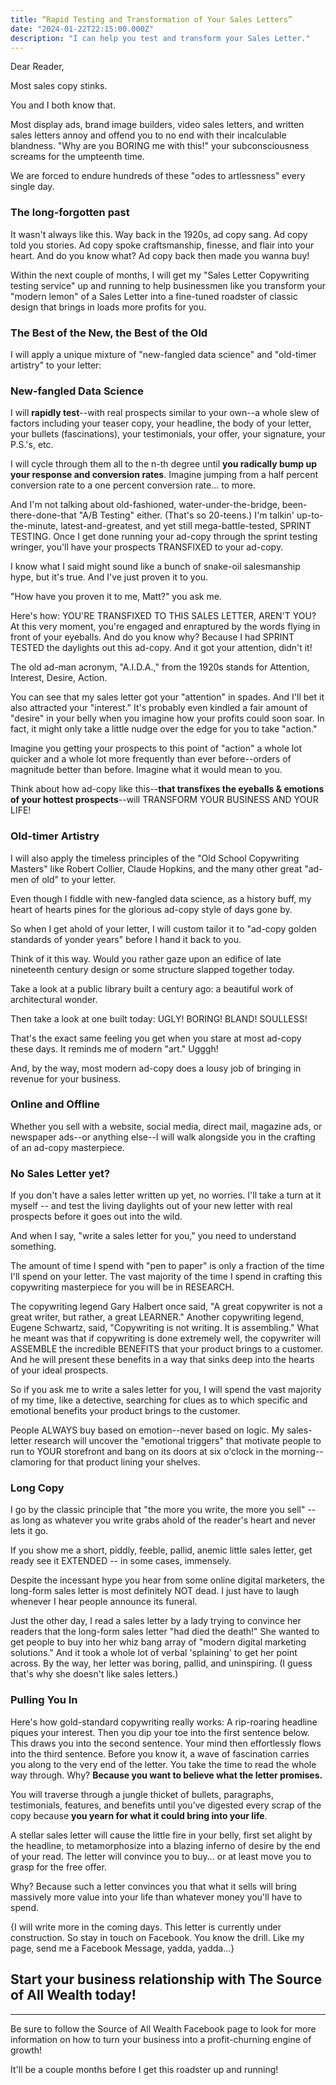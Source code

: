 ```yaml
---
title: “Rapid Testing and Transformation of Your Sales Letters”
date: "2024-01-22T22:15:00.000Z"
description: "I can help you test and transform your Sales Letter."
---
```


Dear Reader,

Most sales copy stinks.

You and I both know that.

Most display ads, brand image builders, video sales letters, and written sales letters annoy and offend you to no end with their incalculable blandness. "Why are you BORING me with this!" your subconsciousness screams for the umpteenth time.

We are forced to endure hundreds of these "odes to artlessness" every single day.

### The long-forgotten past
It wasn't always like this.  Way back in the 1920s, ad copy sang. Ad copy told you stories. Ad copy spoke craftsmanship, finesse, and flair into your heart. And do you know what? Ad copy back then made you wanna buy!

Within the next couple of months, I will get my "Sales Letter Copywriting testing service" up and running to help businessmen like you transform your "modern lemon" of a Sales Letter into a fine-tuned roadster of classic design that brings in loads more profits for you.

### The Best of the New, the Best of the Old
I will apply a unique mixture of "new-fangled data science" and "old-timer artistry" to your letter:

### New-fangled Data Science
I will **rapidly test**--with real prospects similar to your own--a whole slew of factors including your teaser copy, your headline, the body of your letter, your bullets (fascinations), your testimonials, your offer, your signature, your P.S.'s, etc.

I will cycle through them all to the n-th degree until **you radically bump up your response and conversion rates**. Imagine jumping from a half percent conversion rate to a one percent conversion rate... to more.

And I'm not talking about old-fashioned, water-under-the-bridge, been-there-done-that "A/B Testing" either. (That's so 20-teens.) I'm talkin' up-to-the-minute, latest-and-greatest, and yet still mega-battle-tested, SPRINT TESTING. Once I get done running your ad-copy through the sprint testing wringer, you'll have your prospects TRANSFIXED to your ad-copy.

I know what I said might sound like a bunch of snake-oil salesmanship hype, but it's true. And I've just proven it to you.

"How have you proven it to me, Matt?" you ask me.

Here's how: YOU'RE TRANSFIXED TO THIS SALES LETTER, AREN'T YOU? At this very moment, you're engaged and enraptured by the words flying in front of your eyeballs. And do you know why? Because I had SPRINT TESTED the daylights out this ad-copy. And it got your attention, didn't it!

The old ad-man acronym, "A.I.D.A.," from the 1920s stands for Attention, Interest, Desire, Action.

You can see that my sales letter got your "attention" in spades. And I'll bet it also attracted your "interest." It's probably even kindled a fair amount of "desire" in your belly when you imagine how your profits could soon soar. In fact, it might only take a little nudge over the edge for you to take "action."

Imagine you getting your prospects to this point of "action" a whole lot quicker and a whole lot more frequently than ever before--orders of magnitude better than before. Imagine what it would mean to you.

Think about how ad-copy like this--**that transfixes the eyeballs & emotions of your hottest prospects**--will TRANSFORM YOUR BUSINESS AND YOUR LIFE!

### Old-timer Artistry
I will also apply the timeless principles of the "Old School Copywriting Masters" like Robert Collier, Claude Hopkins, and the many other great "ad-men of old" to your letter.

Even though I fiddle with new-fangled data science, as a history buff, my heart of hearts pines for the glorious ad-copy style of days gone by.

So when I get ahold of your letter, I will custom tailor it to "ad-copy golden standards of yonder years" before I hand it back to you.

Think of it this way. Would you rather gaze upon an edifice of late nineteenth century design or some structure slapped together today.

Take a look at a public library built a century ago: a beautiful work of architectural wonder.

Then take a look at one built today: UGLY! BORING! BLAND! SOULLESS!

That's the exact same feeling you get when you stare at most ad-copy these days. It reminds me of modern "art." Ugggh!

And, by the way, most modern ad-copy does a lousy job of bringing in revenue for your business.

### Online and Offline
Whether you sell with a website, social media, direct mail, magazine ads, or newspaper ads--or anything else--I will walk alongside you in the crafting of an ad-copy masterpiece.

### No Sales Letter yet?
If you don't have a sales letter written up yet, no worries. I'll take a turn at it myself -- and test the living daylights out of your new letter with real prospects before it goes out into the wild.

And when I say, "write a sales letter for you," you need to understand something.

The amount of time I spend with "pen to paper" is only a fraction of the time I'll spend on your letter. The vast majority of the time I spend in crafting this copywriting masterpiece for you will be in RESEARCH.

The copywriting legend Gary Halbert once said, "A great copywriter is not a great writer, but rather, a great LEARNER." Another copywriting legend, Eugene Schwartz, said, "Copywriting is not writing. It is assembling." What he meant was that if copywriting is done extremely well, the copywriter will ASSEMBLE the incredible BENEFITS that your product brings to a customer. And he will present these benefits in a way that sinks deep into the hearts of your ideal prospects.

So if you ask me to write a sales letter for you, I will spend the vast majority of my time, like a detective, searching for clues as to which specific and emotional benefits your product brings to the customer.

People ALWAYS buy based on emotion--never based on logic. My sales-letter research will uncover the "emotional triggers" that motivate people to run to YOUR storefront and bang on its doors at six o'clock in the morning--clamoring for that product lining your shelves.

### Long Copy
I go by the classic principle that "the more you write, the more you sell" -- as long as whatever you write grabs ahold of the reader's heart and never lets it go. 

If you show me a short, piddly, feeble, pallid, anemic little sales letter, get ready see it EXTENDED -- in some cases, immensely.

Despite the incessant hype you hear from some online digital marketers, the long-form sales letter is most definitely NOT dead. I just have to laugh whenever I hear people announce its funeral.

Just the other day, I read a sales letter by a lady trying to convince her readers that the long-form sales letter "had died the death!" She wanted to get people to buy into her whiz bang array of "modern digital marketing solutions." And it took a whole lot of verbal 'splaining' to get her point across. By the way, her letter was boring, pallid, and uninspiring. (I guess that's why she doesn't like sales letters.)

### Pulling You In
Here's how gold-standard copywriting really works: A rip-roaring headline piques your interest. Then you dip your toe into the first sentence below. This draws you into the second sentence. Your mind then effortlessly flows into the third sentence. Before you know it, a wave of fascination carries you along to the very end of the letter. You take the time to read the whole way through. Why? **Because you want to believe what the letter promises.**

You will traverse through a jungle thicket of bullets, paragraphs, testimonials, features, and benefits until you've digested every scrap of the copy because **you yearn for what it could bring into your life**.

A stellar sales letter will cause the little fire in your belly, first set alight by the headline, to metamorphosize into a blazing inferno of desire by the end of your read. The letter will convince you to buy... or at least move you to grasp for the free offer.

Why? Because such a letter convinces you that what it sells will bring massively more value into your life than whatever money you'll have to spend.

{I will write more in the coming days. This letter is currently under construction. So stay in touch on Facebook. You know the drill. Like my page, send me a Facebook Message, yadda, yadda...}

Start your business relationship with The Source of All Wealth today!
---

---
Be sure to follow the Source of All Wealth Facebook page to look for more information on how to turn your business into a profit-churning engine of growth!

It'll be a couple months before I get this roadster up and running!

